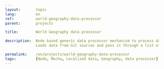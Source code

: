 ```yaml
---
layout:       topic
lang:         en
ref:          world-geography-data-processor
parent:       projects

title:        World Geography data processor

description:  Node based generic data processor mechanism to process data sets from multiple sources.
              Loads data from Git sources and pass it through a list of prioritized processors before output.

permalink:    /en/projects/world-geography-data-processor
tags:         [Node, Mocha, Localized data, Geography, data processor]
---
```

